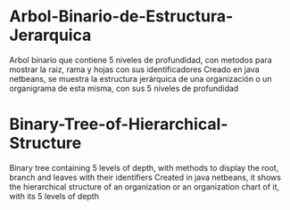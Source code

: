 # Arbol-Binario-de-Estructura-Jerarquica
Arbol binario que contiene 5 niveles de profundidad, con metodos para mostrar la raiz, rama y hojas con sus identificadores
Creado en java netbeans,  se muestra la estructura jerárquica de una organización o un organigrama de esta misma, con sus 5 niveles de profundidad
# Binary-Tree-of-Hierarchical-Structure
Binary tree containing 5 levels of depth, with methods to display the root, branch and leaves with their identifiers
Created in java netbeans, it shows the hierarchical structure of an organization or an organization chart of it, with its 5 levels of depth
